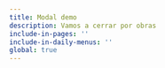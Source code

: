 ```yaml
---
title: Modal demo
description: Vamos a cerrar por obras
include-in-pages: ''
include-in-daily-menus: ''
global: true
---
```

